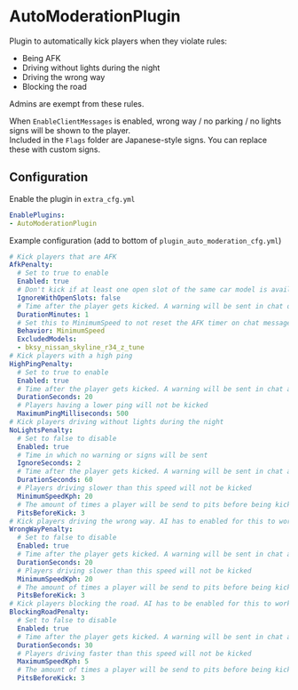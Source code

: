 ﻿# AutoModerationPlugin

Plugin to automatically kick players when they violate rules:
* Being AFK
* Driving without lights during the night
* Driving the wrong way
* Blocking the road

Admins are exempt from these rules.

When `EnableClientMessages` is enabled, wrong way / no parking / no lights signs will be shown to the player.  
Included in the `Flags` folder are Japanese-style signs. You can replace these with custom signs.

## Configuration
Enable the plugin in `extra_cfg.yml`
```yaml
EnablePlugins:
- AutoModerationPlugin
```

Example configuration (add to bottom of `plugin_auto_moderation_cfg.yml`)
```yaml
# Kick players that are AFK
AfkPenalty:
  # Set to true to enable
  Enabled: true
  # Don't kick if at least one open slot of the same car model is available
  IgnoreWithOpenSlots: false
  # Time after the player gets kicked. A warning will be sent in chat one minute before this time
  DurationMinutes: 1
  # Set this to MinimumSpeed to not reset the AFK timer on chat messages / controller inputs and require players to actually drive
  Behavior: MinimumSpeed
  ExcludedModels:
  - bksy_nissan_skyline_r34_z_tune
# Kick players with a high ping
HighPingPenalty:
  # Set to true to enable
  Enabled: true
  # Time after the player gets kicked. A warning will be sent in chat after half this time
  DurationSeconds: 20
  # Players having a lower ping will not be kicked
  MaximumPingMilliseconds: 500
# Kick players driving without lights during the night
NoLightsPenalty:
  # Set to false to disable
  Enabled: true
  # Time in which no warning or signs will be sent
  IgnoreSeconds: 2
  # Time after the player gets kicked. A warning will be sent in chat after half this time
  DurationSeconds: 60
  # Players driving slower than this speed will not be kicked
  MinimumSpeedKph: 20
  # The amount of times a player will be send to pits before being kicked
  PitsBeforeKick: 3
# Kick players driving the wrong way. AI has to enabled for this to work
WrongWayPenalty:
  # Set to false to disable
  Enabled: true
  # Time after the player gets kicked. A warning will be sent in chat after half this time
  DurationSeconds: 20
  # Players driving slower than this speed will not be kicked
  MinimumSpeedKph: 20
  # The amount of times a player will be send to pits before being kicked
  PitsBeforeKick: 3
# Kick players blocking the road. AI has to be enabled for this to work
BlockingRoadPenalty:
  # Set to false to disable
  Enabled: true
  # Time after the player gets kicked. A warning will be sent in chat after half this time
  DurationSeconds: 30
  # Players driving faster than this speed will not be kicked
  MaximumSpeedKph: 5
  # The amount of times a player will be send to pits before being kicked
  PitsBeforeKick: 3
```
